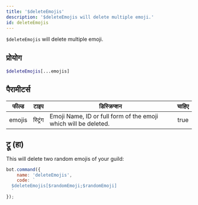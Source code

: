 ```yaml
---
title: '$deleteEmojis'
description: '$deleteEmojis will delete multiple emoji.'
id: deleteEmojis
---
```


`$deleteEmojis` will delete multiple emoji.

## प्रोयोग

```php
$deleteEmojis[...emojis]
```

## पैरामीटर्स

| फील्ड  | टाइप     | डिस्क्रिप्शन                                                    | चाहिए |
| ------ | -------- | --------------------------------------------------------------- |:-----:|
| emojis | स्ट्रिंग | Emoji Name, ID or full form of the emoji which will be deleted. | true  |

## ट्रू (हा)

This will delete two random emojis of your guild:

```javascript
bot.command({
    name: 'deleteEmojis',
    code: `
  $deleteEmojis[$randomEmoji;$randomEmoji]
  `
});
```
